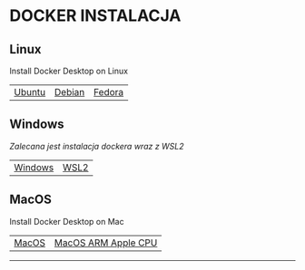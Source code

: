 # DOCKER INSTALACJA
## Linux 
Install Docker Desktop on Linux

<table>
    <tr>
        <td><a href="https://docs.docker.com/desktop/install/ubuntu/" title="Ubuntu">Ubuntu</td>
        <td><a href="https://docs.docker.com/desktop/install/ubuntu/" title="Ubuntu">Debian</td>
        <td><a href="https://docs.docker.com/desktop/install/ubuntu/" title="Fedora">Fedora</td>
    </tr>
</table>

## Windows 
<i>Zalecana jest instalacja dockera wraz z WSL2</i>

<table>
    <tr>
        <td><a href="https://docs.docker.com/desktop/install/ubuntu/" title="Windows">Windows</td>
        <td><a href="https://learn.microsoft.com/pl-pl/windows/wsl/install-manual#step-4---download-the-linux-kernel-update-package" title="Windows">WSL2</td>
    </tr>
</table>

## MacOS
Install Docker Desktop on Mac

<table>
    <tr>
        <td><a href="https://docs.docker.com/desktop/install/mac-install/" title="MacOS">MacOS</td>
        <td><a href="https://docs.docker.com/desktop/mac/apple-silicon/" title="Windows">MacOS ARM Apple CPU</td>
    </tr>
</table>

____________